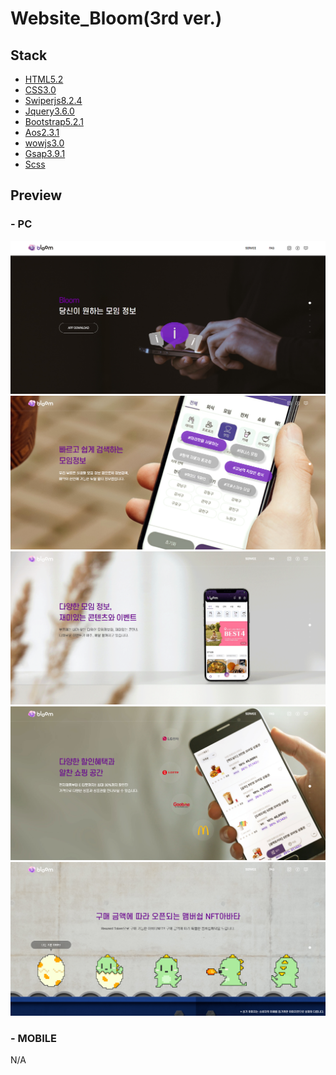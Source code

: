 # Website_Bloom(3rd ver.)

## Stack

-   [HTML5.2](https://html.spec.whatwg.org/)
-   [CSS3.0](https://www.w3.org/TR/CSS/)
-   [Swiperjs8.2.4](https://swiperjs.com/)
-   [Jquery3.6.0](https://jquery.com/)
-   [Bootstrap5.2.1](https://getbootstrap.com/)
-   [Aos2.3.1](https://michalsnik.github.io/aos/)
-   [wowjs3.0](https://wowjs.uk/)
-   [Gsap3.9.1](https://greensock.com/gsap/)
-   [Scss](https://sass-lang.com/)


## Preview

### - PC
<img src="https://github.com/hwang1588/repo_img_src/blob/main/_korfin_bloom_3rd_ver/pc1.png">
<img src="https://github.com/hwang1588/repo_img_src/blob/main/_korfin_bloom_3rd_ver/pc2.png">
<img src="https://github.com/hwang1588/repo_img_src/blob/main/_korfin_bloom_3rd_ver/pc3.png">
<img src="https://github.com/hwang1588/repo_img_src/blob/main/_korfin_bloom_3rd_ver/pc4.png">
<img src="https://github.com/hwang1588/repo_img_src/blob/main/_korfin_bloom_3rd_ver/pc5.png">

### - MOBILE
N/A
